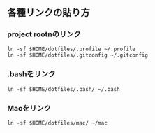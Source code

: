 # 

## 各種リンクの貼り方

### project rootnのリンク
```
ln -sf $HOME/dotfiles/.profile ~/.profile
ln -sf $HOME/dotfiles/.gitconfig ~/.gitconfig
```

### .bashをリンク
```
ln -sf $HOME/dotfiles/.bash/ ~/.bash
```

### Macをリンク
```
ln -sf $HOME/dotfiles/mac/ ~/mac
```


